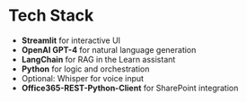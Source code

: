 # Tech Stack

- **Streamlit** for interactive UI
- **OpenAI GPT-4** for natural language generation
- **LangChain** for RAG in the Learn assistant
- **Python** for logic and orchestration
- Optional: Whisper for voice input
- **Office365-REST-Python-Client** for SharePoint integration
